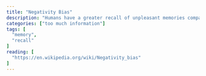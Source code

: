 ```yaml
---
title: "Negativity Bias"
description: "Humans have a greater recall of unpleasant memories compared with positive memories."
categories: ["too much information"]
tags: [
  "memory",
  "recall"
]
reading: [
  "https://en.wikipedia.org/wiki/Negativity_bias"
]
---
```


